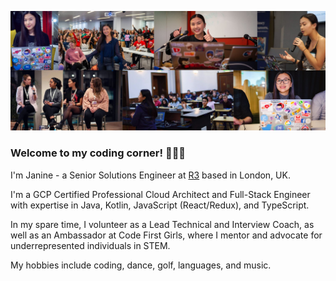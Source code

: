 [![GitHub Banner](/github-banner.jpeg "GitHub Banner")](https://www.linkedin.com/in/janine-luk/)

### Welcome to my coding corner! 👩🏻‍💻

I'm Janine - a Senior Solutions Engineer at [R3](https://r3.com/) based in London, UK. 

I'm a GCP Certified Professional Cloud Architect and Full-Stack Engineer with expertise in Java, Kotlin, JavaScript (React/Redux), and TypeScript. 

In my spare time, I volunteer as a Lead Technical and Interview Coach, as well as an Ambassador at Code First Girls, where I mentor and advocate for underrepresented individuals in STEM.

My hobbies include coding, dance, golf, languages, and music.

<!--
**ja9-look/ja9-look** is a ✨ _special_ ✨ repository because its `README.md` (this file) appears on your GitHub profile.

Here are some ideas to get you started:

- 🔭 I’m currently working on ...
- 🌱 I’m currently learning ...
- 👯 I’m looking to collaborate on ...
- 🤔 I’m looking for help with ...
- 💬 Ask me about ...
- 📫 How to reach me: ...
- 😄 Pronouns: ...
- ⚡ Fun fact: ...
-->
